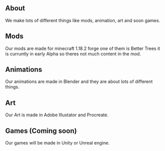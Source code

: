 ## About
We make lots of different things like mods, animation, art and soon games.

## Mods 
Our mods are made for minecraft 1.18.2 forge one of them is Better Trees it is curruntly in early Alpha so theres not much content in the mod.

## Animations 
Our animations are made in Blender and they are about lots of different things.


## Art
Our Art is made in Adobe Illustator and Procreate.

## Games (Coming soon)
Our games will be made in Unity or Unreal engine.
